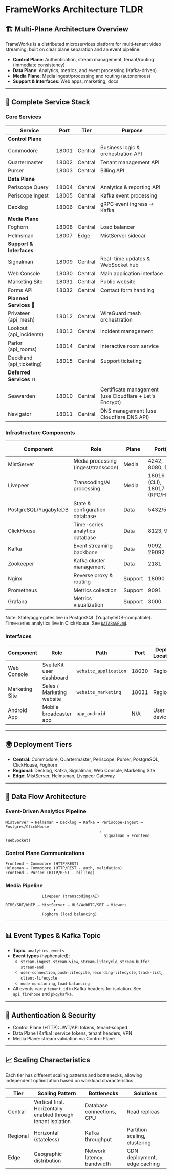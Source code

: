 # FrameWorks Architecture TLDR

## 🏗️ **Multi-Plane Architecture Overview**

FrameWorks is a distributed microservices platform for multi-tenant video streaming, built on clear plane separation and an event pipeline:

- **Control Plane**: Authentication, stream management, tenant/routing (immediate consistency)
- **Data Plane**: Analytics, metrics, and event processing (Kafka-driven)
- **Media Plane**: Media ingest/processing and routing (autonomous)
- **Support & Interfaces**: Web apps, marketing, docs

---

## 🧱 **Complete Service Stack**

### Core Services

| Service | Port | Tier | Purpose |
|---------|------|------|---------|
| **Control Plane** | | | |
| Commodore | 18001 | Central | Business logic & orchestration API |
| Quartermaster | 18002 | Central | Tenant management API |
| Purser | 18003 | Central | Billing API |
| **Data Plane** | | | |
| Periscope Query | 18004 | Central | Analytics & reporting API |
| Periscope Ingest | 18005 | Central | Kafka event processing |
| Decklog | 18006 | Central | gRPC event ingress → Kafka |
| **Media Plane** | | | |
| Foghorn | 18008 | Central | Load balancer |
| Helmsman | 18007 | Edge | MistServer sidecar |
| **Support & Interfaces** | | | |
| Signalman | 18009 | Central | Real-time updates & WebSocket hub |
| Web Console | 18030 | Central | Main application interface |
| Marketing Site | 18031 | Central | Public website |
| Forms API | 18032 | Central | Contact form handling |
| **Planned Services** 🚧 | | | |
| Privateer (api_mesh) | 18012 | Central | WireGuard mesh orchestration |
| Lookout (api_incidents) | 18013 | Central | Incident management |
| Parlor (api_rooms) | 18014 | Central | Interactive room service |
| Deckhand (api_ticketing) | 18015 | Central | Support ticketing |
| **Deferred Services** ⏸️ | | | |
| Seawarden | 18010 | Central | Certificate management (use Cloudflare + Let's Encrypt) |
| Navigator | 18011 | Central | DNS management (use Cloudflare DNS API) |

### Infrastructure Components

| Component | Role | Plane | Port(s) | Deploy Location |
|-----------|------|-------|---------|-----------------|
| MistServer | Media processing (ingest/transcode) | Media | 4242, 8080, 1935 | Edge |
| Livepeer | Transcoding/AI processing | Media | 18016 (CLI), 18017 (RPC/HTTP) | Edge |
| PostgreSQL/YugabyteDB | State & configuration database | Data | 5432/5433 | Central |
| ClickHouse | Time-series analytics database | Data | 8123, 9000 | Central |
| Kafka | Event streaming backbone | Data | 9092, 29092 | Regional |
| Zookeeper | Kafka cluster management | Data | 2181 | Regional |
| Nginx | Reverse proxy & routing | Support | 18090 | Central |
| Prometheus | Metrics collection | Support | 9091 | Central |
| Grafana | Metrics visualization | Support | 3000 | Central |

Note: State/aggregates live in PostgreSQL (YugabyteDB-compatible). Time‑series analytics live in ClickHouse. See [`DATABASE.md`](DATABASE.md).

### Interfaces

| Component | Role | Path | Port | Deploy Location |
|-----------|------|------|------|-----------------|
| Web Console | SvelteKit user dashboard | `website_application` | 18030 | Regional |
| Marketing Site | Sales / Marketing website | `website_marketing` | 18031 | Regional |
| Android App | Mobile broadcaster app | `app_android` | N/A | User device |

---

## 🌍 **Deployment Tiers**

- **Central**: Commodore, Quartermaster, Periscope, Purser, PostgreSQL, ClickHouse, Foghorn
- **Regional**: Decklog, Kafka, Signalman, Web Console, Marketing Site
- **Edge**: MistServer, Helmsman, Livepeer Gateway

---

## 🔄 **Data Flow Architecture**

### Event-Driven Analytics Pipeline
```
MistServer → Helmsman → Decklog → Kafka → Periscope-Ingest → Postgres/ClickHouse
                                         ↘
                                           Signalman → Frontend (WebSocket)
```

### Control Plane Communications
```
Frontend → Commodore (HTTP/REST)
Helmsman → Commodore (HTTP/REST - auth, validation)
Frontend → Purser (HTTP/REST - billing)
```

### Media Pipeline
```
                Livepeer (transcoding/AI)
                     ↕
RTMP/SRT/WHIP → MistServer → HLS/WebRTC/SRT → Viewers
                     ↕
                Foghorn (load balancing)
```

---

## 📊 **Event Types & Kafka Topic**

- **Topic**: `analytics_events`
- **Event types** (hyphenated):
  - `stream-ingest`, `stream-view`, `stream-lifecycle`, `stream-buffer`, `stream-end`
  - `user-connection`, `push-lifecycle`, `recording-lifecycle`, `track-list`, `client-lifecycle`
  - `node-monitoring`, `load-balancing`
- All events carry `tenant_id` in Kafka headers for isolation. See `api_firehose` and `pkg/kafka`.

---

## 🔐 **Authentication & Security**

- Control Plane (HTTP): JWT/API tokens, tenant‑scoped
- Data Plane (Kafka): service tokens, tenant headers, VPN
- Media Plane: stream validation via Control Plane

---

## 📈 **Scaling Characteristics**

Each tier has different scaling patterns and bottlenecks, allowing independent optimization based on workload characteristics.

| Tier | Scaling Pattern | Bottlenecks | Solutions |
|------|-----------------|-------------|-----------|
| Central | Vertical first. Horizontally enabled through tenant isolation | Database connections, CPU | Read replicas |
| Regional | Horizontal (stateless) | Kafka throughput | Partition scaling, clustering |
| Edge | Geographic distribution | Network latency, bandwidth | CDN deployment, edge caching |
